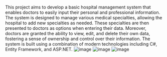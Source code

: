 This project aims to develop a basic hospital management system that enables doctors to easily input their personal and professional information. 
The system is designed to manage various medical specialties, allowing the hospital to add new specialties as needed.
These specialties are then presented to doctors as options when entering their data.
Moreover, doctors are granted the ability to view, edit, and delete their own data, fostering a sense of ownership and control over their information.
The system is built using a combination of modern technologies including C#, Entity Framework, and ASP.NET.
![image](https://github.com/user-attachments/assets/18e79e8c-a418-4f41-aad3-71126419707c)
![image](https://github.com/user-attachments/assets/577a9554-ce6d-45ed-b4e5-429daadd785a) ![image](https://github.com/user-attachments/assets/ddbf933d-5273-4686-b8c8-9b5f65f8e38b)



